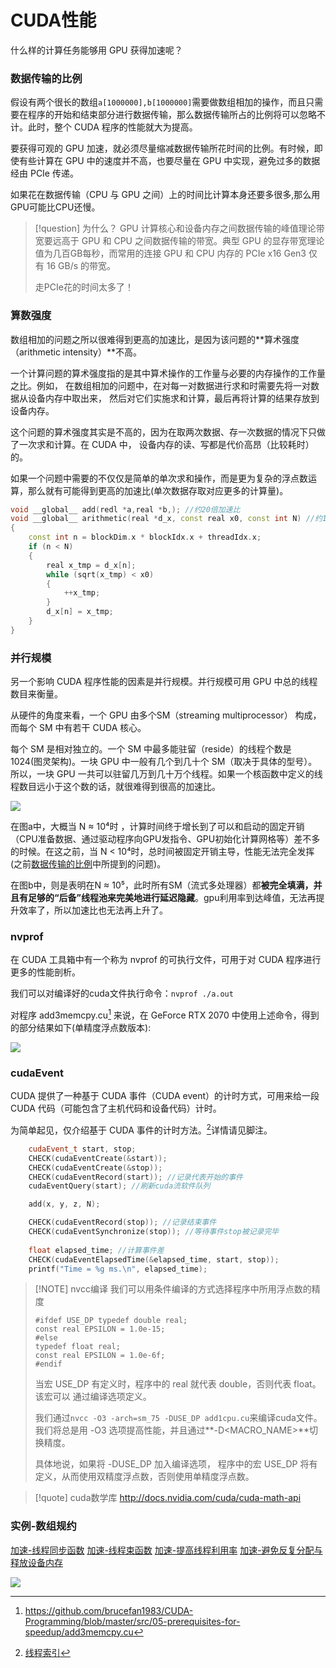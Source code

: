 # CUDA性能

什么样的计算任务能够用 GPU 获得加速呢？

### 数据传输的比例

假设有两个很长的数组`a[1000000],b[1000000]`需要做数组相加的操作，而且只需要在程序的开始和结束部分进行数据传输，那么数据传输所占的比例将可以忽略不计。此时，整个 CUDA 程序的性能就大为提高。

要获得可观的 GPU 加速，就必须尽量缩减数据传输所花时间的比例。有时候，即使有些计算在 GPU 中的速度并不高，也要尽量在 GPU 中实现，避免过多的数据经由 PCIe 传递。

如果花在数据传输（CPU 与 GPU 之间）上的时间比计算本身还要多很多,那么用GPU可能比CPU还慢。

> [!question] 为什么？
> GPU 计算核心和设备内存之间数据传输的峰值理论带宽要远高于 GPU 和 CPU 之间数据传输的带宽。典型 GPU 的显存带宽理论值为几百GB每秒，而常用的连接 GPU 和 CPU 内存的 PCIe x16 Gen3 仅有 16 GB/s 的带宽。
>
> 走PCIe花的时间太多了！

### 算数强度

数组相加的问题之所以很难得到更高的加速比，是因为该问题的**算术强度（arithmetic intensity）**不高。

一个计算问题的算术强度指的是其中算术操作的工作量与必要的内存操作的工作量之比。例如， 在数组相加的问题中，在对每一对数据进行求和时需要先将一对数据从设备内存中取出来， 然后对它们实施求和计算，最后再将计算的结果存放到设备内存。

这个问题的算术强度其实是不高的，因为在取两次数据、存一次数据的情况下只做了一次求和计算。在 CUDA 中， 设备内存的读、写都是代价高昂（比较耗时）的。

如果一个问题中需要的不仅仅是简单的单次求和操作，而是更为复杂的浮点数运算，那么就有可能得到更高的加速比(单次数据存取对应更多的计算量)。

```cpp
void __global__ add(redl *a,real *b,); //约20倍加速比
void __global__ arithmetic(real *d_x, const real x0, const int N) //约1100倍加速比
{
    const int n = blockDim.x * blockIdx.x + threadIdx.x;
    if (n < N)
    {
        real x_tmp = d_x[n];
        while (sqrt(x_tmp) < x0)
        {
            ++x_tmp;
        }
        d_x[n] = x_tmp;
    }
}
```

### 并行规模

另一个影响 CUDA 程序性能的因素是并行规模。并行规模可用 GPU 中总的线程数目来衡量。

从硬件的角度来看，一个 GPU 由多个SM（streaming multiprocessor） 构成，而每个 SM 中有若干 CUDA 核心。

每个 SM 是相对独立的。一个 SM 中最多能驻留（reside）的线程个数是 1024(图灵架构)。一块 GPU 中一般有几个到几十个 SM（取决于具体的型号）。所以，一块 GPU 一共可以驻留几万到几十万个线程。如果一个核函数中定义的线程数目远小于这个数的话，就很难得到很高的加速比。

![](../../../../../files/images/MLsys/13-d-2.png)

在图a中，大概当 N ≈ 10⁴时 ，计算时间终于增长到了可以和启动的固定开销（CPU准备数据、通过驱动程序向GPU发指令、GPU初始化计算网格等）差不多的时候。在这之前，当 N < 10⁴时，总时间被固定开销主导，性能无法完全发挥(之前[数据传输的比例](#数据传输的比例)中所提到的问题)。

在图b中，则是表明在N ≈ 10⁵，此时所有SM（流式多处理器）都**被完全填满，并且有足够的“后备”线程池来完美地进行延迟隐藏**。gpu利用率到达峰值，无法再提升效率了，所以加速比也无法再上升了。
### nvprof

在 CUDA 工具箱中有一个称为 nvprof 的可执行文件，可用于对 CUDA 程序进行更多的性能剖析。

我们可以对编译好的cuda文件执行命令：`nvprof ./a.out`

对程序 add3memcpy.cu[^2] 来说，在 GeForce RTX 2070 中使用上述命令，得到的部分结果如下(单精度浮点数版本):

![](../../../../../files/images/MLsys/13-d-1.png)
### cudaEvent

CUDA 提供了一种基于 CUDA 事件（CUDA event）的计时方式，可用来给一段 CUDA 代码（可能包含了主机代码和设备代码）计时。

为简单起见，仅介绍基于 CUDA 事件的计时方法。[^1]详情请见脚注。

```cpp
	cudaEvent_t start, stop;
	CHECK(cudaEventCreate(&start));
	CHECK(cudaEventCreate(&stop));
	CHECK(cudaEventRecord(start)); //记录代表开始的事件
	cudaEventQuery(start); //刷新cuda流软件队列

	add(x, y, z, N);

	CHECK(cudaEventRecord(stop)); //记录结束事件
	CHECK(cudaEventSynchronize(stop)); //等待事件stop被记录完毕
	
	float elapsed_time; //计算事件差
	CHECK(cudaEventElapsedTime(&elapsed_time, start, stop));
	printf("Time = %g ms.\n", elapsed_time);
```


> [!NOTE] nvcc编译
> 我们可以用条件编译的方式选择程序中所用浮点数的精度
> ```
>#ifdef USE_DP typedef double real; 
>const real EPSILON = 1.0e-15;
> #else 
> typedef float real; 
> const real EPSILON = 1.0e-6f;
> #endif
> ```
> 当宏 USE_DP 有定义时，程序中的 real 就代表 double，否则代表 float。该宏可以 通过编译选项定义。
>
> 我们通过`nvcc -O3 -arch=sm_75 -DUSE_DP add1cpu.cu`来编译cuda文件。我们将总是用 -O3 选项提高性能，并且通过**-D<MACRO_NAME>**切换精度。
> 
> 具体地说，如果将 -DUSE_DP 加入编译选项， 程序中的宏 USE_DP 将有定义，从而使用双精度浮点数，否则使用单精度浮点数。

> [!quote] cuda数学库
> http://docs.nvidia.com/cuda/cuda-math-api

### 实例-数组规约

[加速-线程同步函数](13-a-6（线程束）.md#加速-线程同步函数[%201])
[加速-线程束函数](13-a-6（线程束）.md#加速-线程束函数[%202])
[加速-提高线程利用率](13-a-6（线程束）.md#加速-提高线程利用率[%205])
[加速-避免反复分配与释放设备内存](13-a-6（线程束）.md#加速-避免反复分配与释放设备内存)

![](../../../../../files/images/MLsys/13-a-6-3.png)


[^1]: [线程索引](../../../../../files/books/MLSys/CUDA%20编程：基础与实践_樊哲勇.pdf#page=61)
[^2]: https://github.com/brucefan1983/CUDA-Programming/blob/master/src/05-prerequisites-for-speedup/add3memcpy.cu
